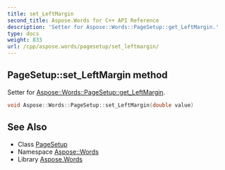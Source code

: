 ```yaml
---
title: set_LeftMargin
second_title: Aspose.Words for C++ API Reference
description: 'Setter for Aspose::Words::PageSetup::get_LeftMargin.'
type: docs
weight: 833
url: /cpp/aspose.words/pagesetup/set_leftmargin/
---
```

## PageSetup::set_LeftMargin method


Setter for [Aspose::Words::PageSetup::get_LeftMargin](../get_leftmargin/).

```cpp
void Aspose::Words::PageSetup::set_LeftMargin(double value)
```

## See Also

* Class [PageSetup](../)
* Namespace [Aspose::Words](../../)
* Library [Aspose.Words](../../../)
